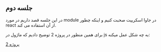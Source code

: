 ## جلسه دوم

در این جلسه قصد داریم در مورد module در جاوا اسکریپت صحبت کنیم و اینکه چطور react از آن استفاده می کند.

برای همین منظور در پروژه 2 توضیح دادیم که ماژول در js به چه شکل عمل میکنه:

[پروژه 2](https://github.com/funbyte-ir/react-course-1220/tree/main/Lesson_2/project_2)